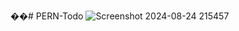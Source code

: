 ��#   P E R N - T o d o 
 
 ![Screenshot 2024-08-24 215457](https://github.com/user-attachments/assets/c9eb6ddb-9348-4075-bb87-61aa01eb5ef2)
